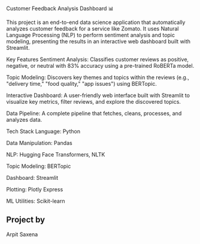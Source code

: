 Customer Feedback Analysis Dashboard 📊


This project is an end-to-end data science application that automatically analyzes customer feedback for a service like Zomato. It uses Natural Language Processing (NLP) to perform sentiment analysis and topic modeling, presenting the results in an interactive web dashboard built with Streamlit.


Key Features
Sentiment Analysis: Classifies customer reviews as positive, negative, or neutral with 83% accuracy using a pre-trained RoBERTa model.

Topic Modeling: Discovers key themes and topics within the reviews (e.g., "delivery time," "food quality," "app issues") using BERTopic.

Interactive Dashboard: A user-friendly web interface built with Streamlit to visualize key metrics, filter reviews, and explore the discovered topics.

Data Pipeline: A complete pipeline that fetches, cleans, processes, and analyzes data.

Tech Stack
Language: Python

Data Manipulation: Pandas

NLP: Hugging Face Transformers, NLTK

Topic Modeling: BERTopic

Dashboard: Streamlit

Plotting: Plotly Express

ML Utilities: Scikit-learn


## Project by
Arpit Saxena
